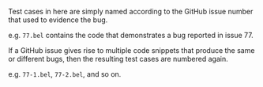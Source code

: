 Test cases in here are simply named according to the GitHub issue number that
used to evidence the bug.

e.g. `77.bel` contains the code that demonstrates a bug reported in issue 77.

If a GitHub issue gives rise to multiple code snippets that produce the same or
different bugs, then the resulting test cases are numbered again.

e.g. `77-1.bel`, `77-2.bel`, and so on.
